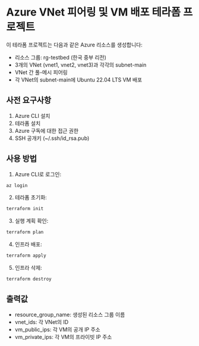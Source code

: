 # Azure VNet 피어링 및 VM 배포 테라폼 프로젝트

이 테라폼 프로젝트는 다음과 같은 Azure 리소스를 생성합니다:

- 리소스 그룹: rg-testbed (한국 중부 리전)
- 3개의 VNet (vnet1, vnet2, vnet3)과 각각의 subnet-main
- VNet 간 풀-메시 피어링
- 각 VNet의 subnet-main에 Ubuntu 22.04 LTS VM 배포

## 사전 요구사항

1. Azure CLI 설치
2. 테라폼 설치
3. Azure 구독에 대한 접근 권한
4. SSH 공개키 (~/.ssh/id_rsa.pub)

## 사용 방법

1. Azure CLI로 로그인:
```bash
az login
```

2. 테라폼 초기화:
```bash
terraform init
```

3. 실행 계획 확인:
```bash
terraform plan
```

4. 인프라 배포:
```bash
terraform apply
```

5. 인프라 삭제:
```bash
terraform destroy
```

## 출력값

- resource_group_name: 생성된 리소스 그룹 이름
- vnet_ids: 각 VNet의 ID
- vm_public_ips: 각 VM의 공개 IP 주소
- vm_private_ips: 각 VM의 프라이빗 IP 주소 